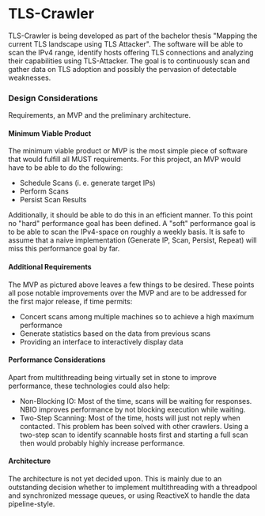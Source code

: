 # TLS-Crawler
TLS-Crawler is being developed as part of the bachelor thesis "Mapping the current TLS landscape using TLS Attacker".
The software will be able to scan the IPv4 range, identify hosts offering TLS connections and analyzing their capabilities using TLS-Attacker.
The goal is to continuously scan and gather data on TLS adoption and possibly the pervasion of detectable weaknesses.

### Design Considerations
Requirements, an MVP and the preliminary architecture.

#### Minimum Viable Product
The minimum viable product or MVP is the most simple piece of software that would fulfill all MUST requirements.
For this project, an MVP would have to be able to do the following:

- Schedule Scans (i. e. generate target IPs)
- Perform Scans
- Persist Scan Results

Additionally, it should be able to do this in an efficient manner.
To this point no "hard" performance goal has been defined.
A "soft" performance goal is to be able to scan the IPv4-space on roughly a weekly basis.
It is safe to assume that a naive implementation (Generate IP, Scan, Persist, Repeat) will miss this performance goal by far.

#### Additional Requirements
The MVP as pictured above leaves a few things to be desired.
These points all pose notable improvements over the MVP and are to be addressed for the first major release, if time permits:

- Concert scans among multiple machines so to achieve a high maximum performance
- Generate statistics based on the data from previous scans
- Providing an interface to interactively display data

#### Performance Considerations
Apart from multithreading being virtually set in stone to improve performance, these technologies could also help:
- Non-Blocking IO: Most of the time, scans will be waiting for responses.
NBIO improves performance by not blocking execution while waiting.
- Two-Step Scanning: Most of the time, hosts will just not reply when contacted.
This problem has been solved with other crawlers. Using a two-step scan to identify scannable hosts first and starting a full scan then would probably highly increase performance.

#### Architecture

The architecture is not yet decided upon.
This is mainly due to an outstanding decision whether to implement multithreading with a threadpool and synchronized message queues, or using ReactiveX to handle the data pipeline-style.
